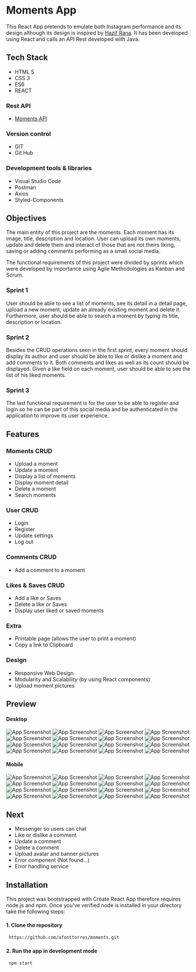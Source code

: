 
# Moments App
This React App pretends to emulate both Instagram performance and its design although its design is inspired by [Hazif Rana](https://dribbble.com/shots/15919643-Social-Media-Mobile-App/attachments/7750406?mode=media/). It has been developed using React and calls an API Rest developed with Java.


## Tech Stack
+ HTML 5
+ CSS 3
+ ES6
+ REACT

### Rest API
+ [Moments API](https://github.com/afonttorres/momentsAPI)

### Version control
+ GIT
+ Git Hub

### Development tools & libraries
+ Visual Studio Code
+ Postman
+ Axios
+ Styled-Components

## Objectives
The main entity of this project are the moments. Each moment has its image, title, description and location. User can upload its own moments, update and delete them and interact of those that are not theirs liking, saving or adding comments performing as a small social media.

The functional requirements of this project were divided by sprints which were developed by importance using Agile Methodologies as Kanban and Scrum.

### Sprint 1
User should be able to see a list of moments, see its detail in a detail page, upload a new moment, update an already existing moment and delete it. Furthermore, user should be able to search a moment by typing its title, description or location.

### Sprint 2
Besides the CRUD operations seen in the first sprint, every moment should display its author and user should be able to like or dislike a moment and add comments to it. Both comments and likes as well as its count should be displayed. Given a like field on each moment, user should be able to see the list of his liked moments.

### Sprint 3
The last functional requirement is for the user to be able to register and login so he can be part of this social media and be authenticated in the application to improve its user experience.

## Features
### Moments CRUD
+ Upload a moment
+ Update a moment
+ Display a list of moments
+ Display moment detail
+ Delete a moment
+ Search moments

### User CRUD
+ Login
+ Register
+ Update settings
+ Log out

### Comments CRUD
+ Add a comment to a moment

### Likes & Saves CRUD
+ Add a like or Saves
+ Delete a like or Saves
+ Display user liked or saved moments

### Extra
+ Printable page (allows the user to print a moment)
+ Copy a link to Clipboard

### Design
+ Responsive Web Design
+ Modularity and Scalability (by using React components)
+ Upload moment pictures

## Preview
#### Desktop
![App Screenshot](./assets/desk/singin.png)
![App Screenshot](./assets/desk/login.png)
![App Screenshot](./assets/desk/home.png)
![App Screenshot](./assets/desk/home-modal.png)
![App Screenshot](./assets/desk/upload.png)
![App Screenshot](./assets/desk/upload-change.png)
![App Screenshot](./assets/desk/preview.png)
![App Screenshot](./assets/desk/detail.png)
![App Screenshot](./assets/desk/favs.png)
![App Screenshot](./assets/desk/searcher.png)
![App Screenshot](./assets/desk/print.png)
![App Screenshot](./assets/desk/update.png)
![App Screenshot](./assets//desk/profile.png)
![App Screenshot](./assets/desk/user-profile.png)
![App Screenshot](./assets/desk/user-bb.png)
![App Screenshot](./assets/desk/user-settings.png)

#### Mobile
![App Screenshot](./assets/mobile/singin.png)
![App Screenshot](./assets/mobile/login.png)
![App Screenshot](./assets//mobile/home.png)
![App Screenshot](./assets/mobile/home-modal.png)
![App Screenshot](./assets/mobile/upload.png)
![App Screenshot](./assets/mobile/upload-change.png)
![App Screenshot](./assets/mobile/preview.png)
![App Screenshot](./assets/mobile/detail.png)
![App Screenshot](./assets/mobile/favs.png)
![App Screenshot](./assets/mobile/seacher.png)
![App Screenshot](./assets/mobile/print.png)
![App Screenshot](./assets/mobile/update.png)
![App Screenshot](./assets/mobile/profile.png)
![App Screenshot](./assets/mobile/user-profile.png)
![App Screenshot](./assets/mobile/user-bb.png)
![App Screenshot](./assets/mobile/user-settings.png)

## Next
+ Messenger so users can chat
+ Like or dislike a comment
+ Update a comment
+ Delete a comment
+ Upload avatar and banner pictures
+ Error component (Not found...)
+ Error handling service

## Installation

This project was bootstrapped with Create React App therefore requires node.js and npm.  Once you've verified node is installed in your directory take the following steps:

#### 1. Clone the repository
```bash
 https://github.com/afonttorres/moments.git
```


#### 2. Run the app in development mode
```bash
 npm start
 ``` 
